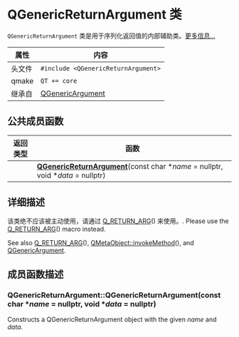 # QGenericReturnArgument 类

`QGenericReturnArgument` 类是用于序列化返回值的内部辅助类。[更多信息...](#详细描述)

| 属性   | 内容                                                         |
| ------ | ------------------------------------------------------------ |
| 头文件 | `#include <QGenericReturnArgument>`                          |
| qmake  | `QT += core`                                                 |
| 继承自 | [QGenericArgument](../../G/QGenericArgument/QGenericArgument.md) |



## 公共成员函数

| 返回类型 | 函数                                                         |
| -------- | ------------------------------------------------------------ |
|          | **[QGenericReturnArgument](#qgenericreturnargumentqgenericreturnargumentconst-char-name--nullptr-void-data--nullptr)**(const char \**name* = nullptr, void \**data* = nullptr) |



## 详细描述

该类绝不应该被主动使用，请通过 [Q_RETURN_ARG](#qgenericargument-qargtype-const-type-&value)() 来使用。. Please use the [Q_RETURN_ARG](qmetaobject.html#Q_RETURN_ARG)() macro instead.

See also [Q_RETURN_ARG](qmetaobject.html#Q_RETURN_ARG)(), [QMetaObject::invokeMethod](qmetaobject.html#invokeMethod)(), and [QGenericArgument](qgenericargument.html).



## 成员函数描述

### QGenericReturnArgument::QGenericReturnArgument(const char \**name* = nullptr, void \**data* = nullptr)

Constructs a QGenericReturnArgument object with the given *name* and *data*. 